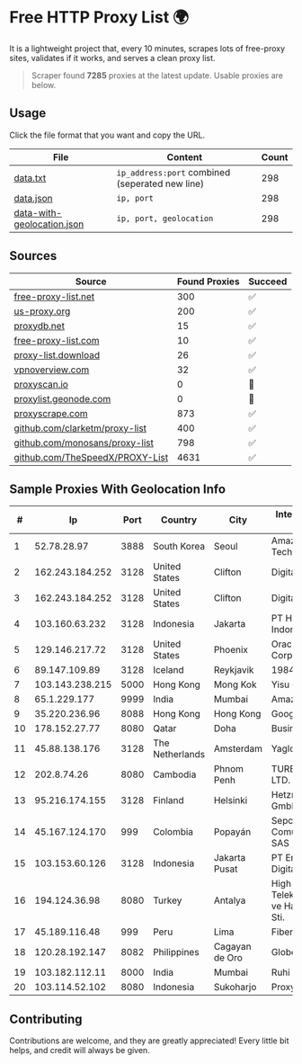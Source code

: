 
# Free HTTP Proxy List 🌍

It is a lightweight project that, every 10 minutes, scrapes lots of free-proxy sites, validates if it works, and serves a clean proxy list.


> Scraper found **7285** proxies at the latest update. Usable proxies are below.

## Usage

Click the file format that you want and copy the URL.


|File|Content|Count|
|----|-------|-----|
|[data.txt](https://raw.githubusercontent.com/themiralay/Proxy-List-World/master/data.txt)|`ip_address:port` combined (seperated new line)|298|
|[data.json](https://raw.githubusercontent.com/themiralay/Proxy-List-World/master/data.json)|`ip, port`|298|
|[data-with-geolocation.json](https://raw.githubusercontent.com/themiralay/Proxy-List-World/master/data-with-geolocation.json)|`ip, port, geolocation`|298|

## Sources

|Source|Found Proxies|Succeed|
|------|-------------|-------|
|[free-proxy-list.net](https://free-proxy-list.net)|300|✅|
|[us-proxy.org](https://www.us-proxy.org)|200|✅|
|[proxydb.net](http://proxydb.net)|15|✅|
|[free-proxy-list.com](https://free-proxy-list.com/?page=&port=&type%5B%5D=http&type%5B%5D=https&up_time=0&search=Search)|10|✅|
|[proxy-list.download](https://www.proxy-list.download/HTTP)|26|✅|
|[vpnoverview.com](https://vpnoverview.com/privacy/anonymous-browsing/free-proxy-servers)|32|✅|
|[proxyscan.io](https://www.proxyscan.io)|0|🚫|
|[proxylist.geonode.com](https://proxylist.geonode.com/api/proxy-list?limit=300&page=1&sort_by=lastChecked&sort_type=desc&protocols=http,https)|0|🚫|
|[proxyscrape.com](https://api.proxyscrape.com/v2/?request=displayproxies&protocol=http&timeout=10000&country=all&ssl=all&anonymity=all)|873|✅|
|[github.com/clarketm/proxy-list](https://raw.githubusercontent.com/clarketm/proxy-list/master/proxy-list-raw.txt)|400|✅|
|[github.com/monosans/proxy-list](https://raw.githubusercontent.com/monosans/proxy-list/main/proxies/http.txt)|798|✅|
|[github.com/TheSpeedX/PROXY-List](https://raw.githubusercontent.com/TheSpeedX/PROXY-List/master/http.txt)|4631|✅|


## Sample Proxies With Geolocation Info

|#|Ip|Port|Country|City|Internet Service Provider|
|-|--|----|-------|----|-------------------------|
|1|52.78.28.97|3888|South Korea|Seoul|Amazon Technologies Inc.|
|2|162.243.184.252|3128|United States|Clifton|DigitalOcean, LLC|
|3|162.243.184.252|3128|United States|Clifton|DigitalOcean, LLC|
|4|103.160.63.232|3128|Indonesia|Jakarta|PT Herza Digital Indonesia|
|5|129.146.217.72|3128|United States|Phoenix|Oracle Corporation|
|6|89.147.109.89|3128|Iceland|Reykjavik|1984 ehf|
|7|103.143.238.215|5000|Hong Kong|Mong Kok|Yisu Cloud LTD|
|8|65.1.229.177|9999|India|Mumbai|Amazon.com|
|9|35.220.236.96|8088|Hong Kong|Hong Kong|Google LLC|
|10|178.152.27.77|8080|Qatar|Doha|Business DSL|
|11|45.88.138.176|3128|The Netherlands|Amsterdam|Yaglom Labs Ltd|
|12|202.8.74.26|8080|Cambodia|Phnom Penh|TURBOTECH CO., LTD.|
|13|95.216.174.155|3128|Finland|Helsinki|Hetzner Online GmbH|
|14|45.167.124.170|999|Colombia|Popayán|Sepcom Comunicaciones SAS|
|15|103.153.60.126|3128|Indonesia|Jakarta Pusat|PT Era Awan Digital|
|16|194.124.36.98|8080|Turkey|Antalya|High Speed Telekomunikasyon ve Hab. Hiz. Ltd. Sti.|
|17|45.189.116.48|999|Peru|Lima|Fiber Digital S.R.L|
|18|120.28.192.147|8082|Philippines|Cagayan de Oro|Globe Telecom|
|19|103.182.112.11|8000|India|Mumbai|Ruhi Infotech|
|20|103.114.52.102|8080|Indonesia|Sukoharjo|Proxy-registered|



## Contributing

Contributions are welcome, and they are greatly appreciated! Every
little bit helps, and credit will always be given.

